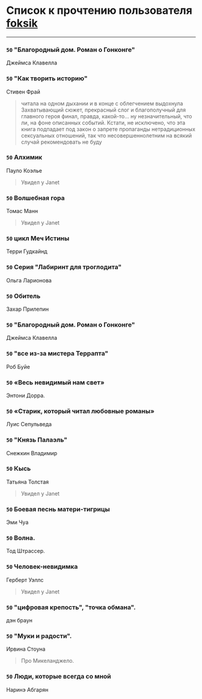 # Список к прочтению пользователя [foksik](http://vk.com/id1734575)
---

### `50` "Благородный дом. Роман о Гонконге"
Джеймса Клавелла

### `50` "Как творить историю"
Стивен Фрай
> читала на одном дыхании и в конце с облегчением выдохнула   Захватывающий сюжет, прекрасный слог и благополучный для главного героя финал, правда, какой-то... ну незначительный, что ли, на фоне описанных событий. Кстати, не исключено, что эта книга подпадает под закон о запрете пропаганды нетрадиционных сексуальных отношений, так что несовершеннолетним на всякий случай рекомендовать не буду

### `50` Алхимик
Пауло Коэлье
> Увидел у Janet

### `50` Волшебная гора
Томас Манн
> Увидел у Janet

### `50` цикл Меч Истины
Терри Гудкайнд

### `50` Серия "Лабиринт для троглодита"
Ольга Ларионова

### `50` Обитель
Захар Прилепин

### `50` "Благородный дом. Роман о Гонконге"
Джеймса Клавелла

### `50` "все из-за мистера Террапта"
Роб Буйе

### `50` «Весь невидимый нам свет»
Энтони Дорра.

### `50` «Старик, который читал любовные романы»
Луис Сепульведа

### `50` "Князь Палаэль"
Снежкин Владимир

### `50` Кысь
Татьяна Толстая
> Увидел у Janet

### `50` Боевая песнь матери-тигрицы
Эми Чуа

### `50` Волна.
Тод Штрассер.

### `50` Человек-невидимка
Герберт Уэллс
> Увидел у Janet


### `50` "цифровая крепость", "точка обмана".
дэн браун

### `50` "Муки и радости".
Ирвина Стоуна
> Про Микеланджело.

### `50` Люди, которые всегда со мной
Наринэ Абгарян

